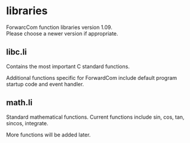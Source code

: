 # libraries
ForwarcCom function libraries version 1.09.  
Please choose a newer version if appropriate.

## libc.li
Contains the most important C standard functions.

Additional functions specific for ForwardCom include default program startup code and event handler.

## math.li
Standard mathematical functions.
Current functions include sin, cos, tan, sincos, integrate.

More functions will be added later.
